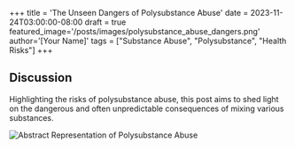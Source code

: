 +++
title = 'The Unseen Dangers of Polysubstance Abuse'
date = 2023-11-24T03:00:00-08:00
draft = true
featured_image='/posts/images/polysubstance_abuse_dangers.png'
author='[Your Name]'
tags = ["Substance Abuse", "Polysubstance", "Health Risks"]
+++

## Discussion

Highlighting the risks of polysubstance abuse, this post aims to shed light on the dangerous and often unpredictable consequences of mixing various substances.

![Abstract Representation of Polysubstance Abuse](/posts/images/polysubstance_abuse_dangers.png)
